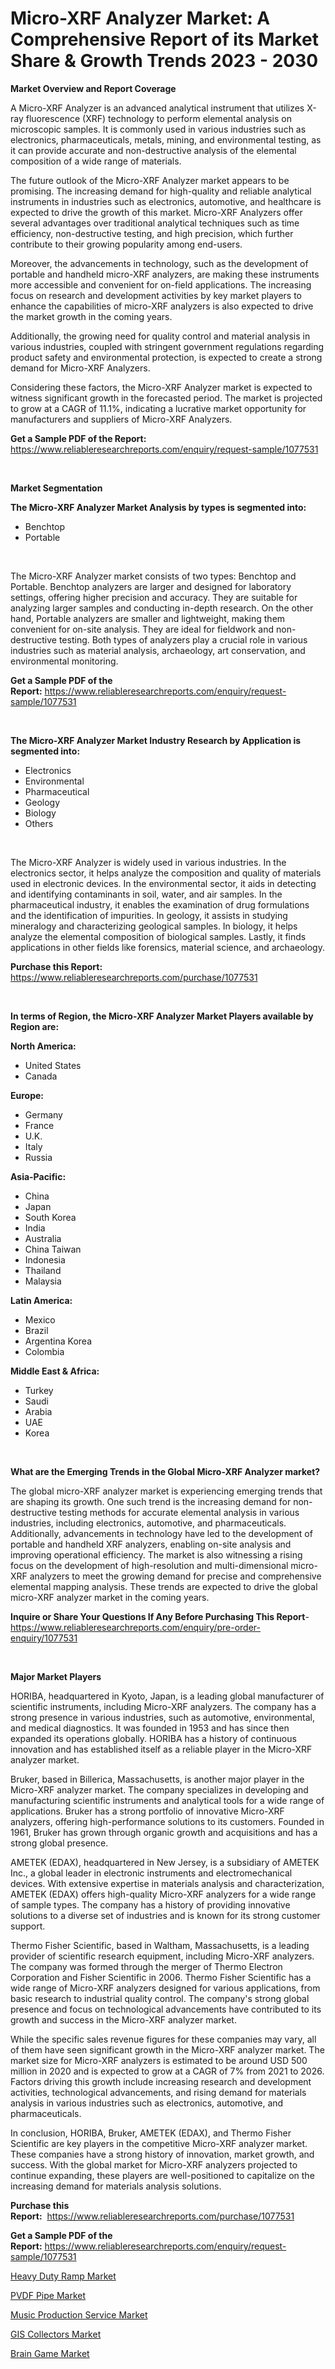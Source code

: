 <p><h1>Micro-XRF Analyzer Market: A Comprehensive Report of its Market Share & Growth Trends 2023 - 2030</h1></p><p><strong>Market Overview and Report Coverage</strong></p>
<p><p>A Micro-XRF Analyzer is an advanced analytical instrument that utilizes X-ray fluorescence (XRF) technology to perform elemental analysis on microscopic samples. It is commonly used in various industries such as electronics, pharmaceuticals, metals, mining, and environmental testing, as it can provide accurate and non-destructive analysis of the elemental composition of a wide range of materials.</p><p>The future outlook of the Micro-XRF Analyzer market appears to be promising. The increasing demand for high-quality and reliable analytical instruments in industries such as electronics, automotive, and healthcare is expected to drive the growth of this market. Micro-XRF Analyzers offer several advantages over traditional analytical techniques such as time efficiency, non-destructive testing, and high precision, which further contribute to their growing popularity among end-users.</p><p>Moreover, the advancements in technology, such as the development of portable and handheld micro-XRF analyzers, are making these instruments more accessible and convenient for on-field applications. The increasing focus on research and development activities by key market players to enhance the capabilities of micro-XRF analyzers is also expected to drive the market growth in the coming years.</p><p>Additionally, the growing need for quality control and material analysis in various industries, coupled with stringent government regulations regarding product safety and environmental protection, is expected to create a strong demand for Micro-XRF Analyzers.</p><p>Considering these factors, the Micro-XRF Analyzer market is expected to witness significant growth in the forecasted period. The market is projected to grow at a CAGR of 11.1%, indicating a lucrative market opportunity for manufacturers and suppliers of Micro-XRF Analyzers.</p></p>
<p><strong>Get a Sample PDF of the Report:</strong> <a href="https://www.reliableresearchreports.com/enquiry/request-sample/1077531">https://www.reliableresearchreports.com/enquiry/request-sample/1077531</a></p>
<p>&nbsp;</p>
<p><strong>Market Segmentation</strong></p>
<p><strong>The Micro-XRF Analyzer Market Analysis by types is segmented into:</strong></p>
<p><ul><li>Benchtop</li><li>Portable</li></ul></p>
<p>&nbsp;</p>
<p><p>The Micro-XRF Analyzer market consists of two types: Benchtop and Portable. Benchtop analyzers are larger and designed for laboratory settings, offering higher precision and accuracy. They are suitable for analyzing larger samples and conducting in-depth research. On the other hand, Portable analyzers are smaller and lightweight, making them convenient for on-site analysis. They are ideal for fieldwork and non-destructive testing. Both types of analyzers play a crucial role in various industries such as material analysis, archaeology, art conservation, and environmental monitoring.</p></p>
<p><strong>Get a Sample PDF of the Report:</strong>&nbsp;<a href="https://www.reliableresearchreports.com/enquiry/request-sample/1077531">https://www.reliableresearchreports.com/enquiry/request-sample/1077531</a></p>
<p>&nbsp;</p>
<p><strong>The Micro-XRF Analyzer Market Industry Research by Application is segmented into:</strong></p>
<p><ul><li>Electronics</li><li>Environmental</li><li>Pharmaceutical</li><li>Geology</li><li>Biology</li><li>Others</li></ul></p>
<p>&nbsp;</p>
<p><p>The Micro-XRF Analyzer is widely used in various industries. In the electronics sector, it helps analyze the composition and quality of materials used in electronic devices. In the environmental sector, it aids in detecting and identifying contaminants in soil, water, and air samples. In the pharmaceutical industry, it enables the examination of drug formulations and the identification of impurities. In geology, it assists in studying mineralogy and characterizing geological samples. In biology, it helps analyze the elemental composition of biological samples. Lastly, it finds applications in other fields like forensics, material science, and archaeology.</p></p>
<p><strong>Purchase this Report:</strong>&nbsp; <a href="https://www.reliableresearchreports.com/purchase/1077531">https://www.reliableresearchreports.com/purchase/1077531</a></p>
<p>&nbsp;</p>
<p><strong>In terms of Region, the Micro-XRF Analyzer Market Players available by Region are:</strong></p>
<p>
    <p> <strong> North America: </strong>
        <ul>
            <li>United States</li>
            <li>Canada</li>
        </ul>
        </p> 
    <p> <strong> Europe: </strong>
        <ul>
            <li>Germany</li>
            <li>France</li>
            <li>U.K.</li>
            <li>Italy</li>
            <li>Russia</li>
        </ul>
        </p> 
    <p> <strong> Asia-Pacific: </strong>
        <ul>
            <li>China</li>
            <li>Japan</li>
            <li>South Korea</li>
            <li>India</li>
            <li>Australia</li>
            <li>China Taiwan</li>
            <li>Indonesia</li>
            <li>Thailand</li>
            <li>Malaysia</li>
        </ul>
        </p> 
    <p> <strong> Latin America: </strong>
        <ul>
            <li>Mexico</li>
            <li>Brazil</li>
            <li>Argentina Korea</li>
            <li>Colombia</li>
        </ul>
        </p> 
    <p> <strong> Middle East & Africa: </strong>
        <ul>
            <li>Turkey</li>
            <li>Saudi</li>
            <li>Arabia</li>
            <li>UAE</li>
            <li>Korea</li>
        </ul>
    </p>
    </p>
<p>&nbsp;</p>
<p><strong>What are the Emerging Trends in the Global Micro-XRF Analyzer market?</strong></p>
<p><p>The global micro-XRF analyzer market is experiencing emerging trends that are shaping its growth. One such trend is the increasing demand for non-destructive testing methods for accurate elemental analysis in various industries, including electronics, automotive, and pharmaceuticals. Additionally, advancements in technology have led to the development of portable and handheld XRF analyzers, enabling on-site analysis and improving operational efficiency. The market is also witnessing a rising focus on the development of high-resolution and multi-dimensional micro-XRF analyzers to meet the growing demand for precise and comprehensive elemental mapping analysis. These trends are expected to drive the global micro-XRF analyzer market in the coming years.</p></p>
<p><strong>Inquire or Share Your Questions If Any Before Purchasing This Report</strong>- <a href="https://www.reliableresearchreports.com/enquiry/pre-order-enquiry/1077531">https://www.reliableresearchreports.com/enquiry/pre-order-enquiry/1077531</a></p>
<p>&nbsp;</p>
<p><strong>Major Market Players</strong></p>
<p><p>HORIBA, headquartered in Kyoto, Japan, is a leading global manufacturer of scientific instruments, including Micro-XRF analyzers. The company has a strong presence in various industries, such as automotive, environmental, and medical diagnostics. It was founded in 1953 and has since then expanded its operations globally. HORIBA has a history of continuous innovation and has established itself as a reliable player in the Micro-XRF analyzer market.</p><p>Bruker, based in Billerica, Massachusetts, is another major player in the Micro-XRF analyzer market. The company specializes in developing and manufacturing scientific instruments and analytical tools for a wide range of applications. Bruker has a strong portfolio of innovative Micro-XRF analyzers, offering high-performance solutions to its customers. Founded in 1961, Bruker has grown through organic growth and acquisitions and has a strong global presence.</p><p>AMETEK (EDAX), headquartered in New Jersey, is a subsidiary of AMETEK Inc., a global leader in electronic instruments and electromechanical devices. With extensive expertise in materials analysis and characterization, AMETEK (EDAX) offers high-quality Micro-XRF analyzers for a wide range of sample types. The company has a history of providing innovative solutions to a diverse set of industries and is known for its strong customer support.</p><p>Thermo Fisher Scientific, based in Waltham, Massachusetts, is a leading provider of scientific research equipment, including Micro-XRF analyzers. The company was formed through the merger of Thermo Electron Corporation and Fisher Scientific in 2006. Thermo Fisher Scientific has a wide range of Micro-XRF analyzers designed for various applications, from basic research to industrial quality control. The company's strong global presence and focus on technological advancements have contributed to its growth and success in the Micro-XRF analyzer market.</p><p>While the specific sales revenue figures for these companies may vary, all of them have seen significant growth in the Micro-XRF analyzer market. The market size for Micro-XRF analyzers is estimated to be around USD 500 million in 2020 and is expected to grow at a CAGR of 7% from 2021 to 2026. Factors driving this growth include increasing research and development activities, technological advancements, and rising demand for materials analysis in various industries such as electronics, automotive, and pharmaceuticals.</p><p>In conclusion, HORIBA, Bruker, AMETEK (EDAX), and Thermo Fisher Scientific are key players in the competitive Micro-XRF analyzer market. These companies have a strong history of innovation, market growth, and success. With the global market for Micro-XRF analyzers projected to continue expanding, these players are well-positioned to capitalize on the increasing demand for materials analysis solutions.</p></p>
<p><strong>Purchase this Report:</strong>&nbsp;&nbsp;<a href="https://www.reliableresearchreports.com/purchase/1077531">https://www.reliableresearchreports.com/purchase/1077531</a></p>
<p></p>
<p><strong>Get a Sample PDF of the Report:</strong>&nbsp;<a href="https://www.reliableresearchreports.com/enquiry/request-sample/1077531">https://www.reliableresearchreports.com/enquiry/request-sample/1077531</a></p>
<p><p><a href="https://www.linkedin.com/pulse/heavy-duty-ramp-market-share-amp-new-trends-analysis-report-xod7e/">Heavy Duty Ramp Market</a></p><p><a href="https://github.com/rexevange/Market-Research-Report-List-1/blob/main/pvdf-pipe-market.md">PVDF Pipe Market</a></p><p><a href="https://medium.com/@elyssablick/music-production-service-market-size-cagr-trends-2024-2030-ae25f8de89e0">Music Production Service Market</a></p><p><a href="https://github.com/lilstefpacute/Market-Research-Report-List-1/blob/main/gis-collectors-market.md">GIS Collectors Market</a></p><p><a href="https://medium.com/@shanelerde/brain-game-market-size-cagr-trends-2024-2030-5c05eff8779c">Brain Game Market</a></p></p>